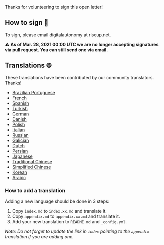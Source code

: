 
Thanks for volunteering to sign this open letter!

## How to sign :memo:

To sign, please email digitalautonomy at riseup.net.

**⚠️ As of Mar. 28, 2021 00:00 UTC we are no longer accepting signatures via pull request. You can still send one via email.**

## Translations :globe_with_meridians:

These translations have been contributed by our community translators. Thanks!

- [Brazilian Portuguese][pt_BR]
- [French][fr]
- [Spanish][es]
- [Turkish][tr]
- [German][de]
- [Danish][da]
- [Polish][pl]
- [Italian][it]
- [Russian][ru]
- [Galician][ga]
- [Dutch][nl]
- [Persian][fa]
- [Japanese][ja]
- [Traditional Chinese][zh_TW]
- [Simplified Chinese][zh_CN]
- [Korean][ko]
- [Arabic][ar]

[pt_BR]: index.pt.md
[fr]: index.fr.md
[es]: index.es.md
[tr]: index.tr.md
[de]: index.de.md
[da]: index.da.md
[pl]: index.pl.md
[it]: index.it.md
[ru]: index.ru.md
[ga]: index.ga.md
[nl]: index.nl.md
[fa]: index.fa.md
[ja]: index.ja.md
[zh_TW]: index.zh_TW.md
[zh_CN]: index.zh_CN.md
[ko]: index.ko.md
[ar]: index.ar.md

### How to add a translation

Adding a new language should be done in 3 steps:
1. Copy `index.md` to `index.xx.md` and translate it.
2. Copy `appendix.md` to `appendix.xx.md` and translate it.
3. Add your new translation to `README.md` and `_config.yml`.

_Note: Do not forget to update the link in `index` pointing to the `appendix` translation if you are adding one._
